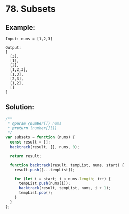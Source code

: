 # 78. Subsets

## Example:

    Input: nums = [1,2,3]

    Output:
    [
      [3],
      [1],
      [2],
      [1,2,3],
      [1,3],
      [2,3],
      [1,2],
      []
    ]

## Solution:

```javascript
/**
 * @param {number[]} nums
 * @return {number[][]}
 */
var subsets = function (nums) {
  const result = [];
  backtrack(result, [], nums, 0);

  return result;

  function backtrack(result, tempList, nums, start) {
    result.push([...tempList]);

    for (let i = start; i < nums.length; i++) {
      tempList.push(nums[i]);
      backtrack(result, tempList, nums, i + 1);
      tempList.pop();
    }
  }
};
```
